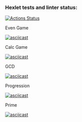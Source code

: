 ### Hexlet tests and linter status:
[![Actions Status](https://github.com/pgorun/frontend-project-lvl1/workflows/hexlet-check/badge.svg)](https://github.com/pgorun/frontend-project-lvl1/actions)

Even Game

[![asciicast](https://asciinema.org/a/onCcwiZ6Wobh0ZhBZEaC2ucQR.svg)](https://asciinema.org/a/onCcwiZ6Wobh0ZhBZEaC2ucQR)

Calc Game

[![asciicast](https://asciinema.org/a/rqU5mqClA8pk4N5Q7HnYzY2NX.svg)](https://asciinema.org/a/rqU5mqClA8pk4N5Q7HnYzY2NX)

GCD

[![asciicast](https://asciinema.org/a/zKxEDovsWa5gq1zPJ8QIkXRVn.svg)](https://asciinema.org/a/zKxEDovsWa5gq1zPJ8QIkXRVn)

Progression

[![asciicast](https://asciinema.org/a/fryaCZTknvLm88qasu2cbfJgH.svg)](https://asciinema.org/a/fryaCZTknvLm88qasu2cbfJgH)

Prime

[![asciicast](https://asciinema.org/a/TFvKL3ohdjdC8n9nc9boXtHl6.svg)](https://asciinema.org/a/TFvKL3ohdjdC8n9nc9boXtHl6)